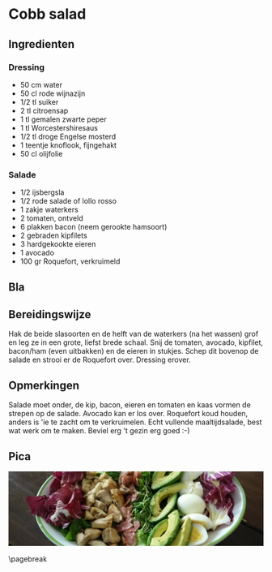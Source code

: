 # Cobb salad

## Ingredienten

### Dressing

  * 50 cm water
  * 50 cl rode wijnazijn
  * 1/2 tl suiker
  * 2 tl citroensap
  * 1 tl gemalen zwarte peper
  * 1 tl Worcestershiresaus
  * 1/2 tl droge Engelse mosterd
  * 1 teentje knoflook, fijngehakt
  * 50 cl olijfolie

### Salade 

  * 1/2 ijsbergsla
  * 1/2 rode salade of lollo rosso
  * 1 zakje waterkers
  * 2 tomaten, ontveld 
  * 6 plakken bacon (neem gerookte hamsoort)
  * 2 gebraden kipfilets
  * 3 hardgekookte eieren
  * 1 avocado
  * 100 gr Roquefort, verkruimeld

## Bla

## Bereidingswijze

Hak de beide slasoorten en de helft van de waterkers (na het wassen) grof en leg ze in een grote, liefst brede schaal. 
Snij de tomaten, avocado, kipfilet, bacon/ham (even uitbakken) en de eieren in stukjes. 
Schep dit bovenop de salade en strooi er de Roquefort over.
Dressing erover.

## Opmerkingen

Salade moet onder, de kip, bacon, eieren en tomaten en kaas vormen de strepen op de salade. Avocado kan er los over. Roquefort koud houden, anders is 'ie te zacht om te verkruimelen. Echt vullende maaltijdsalade, best wat werk om te maken.
Beviel erg 't gezin erg goed :-)

## Pica

![Cobb salade](./cobb.jpg)

\pagebreak
